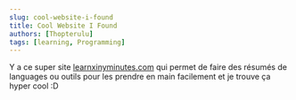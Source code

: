```yaml
---
slug: cool-website-i-found
title: Cool Website I Found
authors: [Thopterulu]
tags: [learning, Programming]
---
```


Y a ce super site [learnxinyminutes.com](https://learnxinyminutes.com/) qui permet de faire des résumés de languages ou outils pour les prendre en main facilement et je trouve ça hyper cool :D